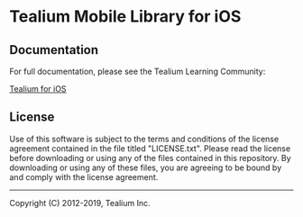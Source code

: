 # Tealium Mobile Library for iOS

## Documentation

For full documentation, please see the Tealium Learning Community:

[Tealium for iOS](https://community.tealiumiq.com/t5/Tealium-for-iOS/Adding-Tealium-to-Your-iOS-App/ta-p/16327)

## License

Use of this software is subject to the terms and conditions of the license agreement contained in the file titled "LICENSE.txt". Please read the license before downloading or using any of the files contained in this repository. By downloading or using any of these files, you are agreeing to be bound by and comply with the license agreement.

---
Copyright (C) 2012-2019, Tealium Inc.

